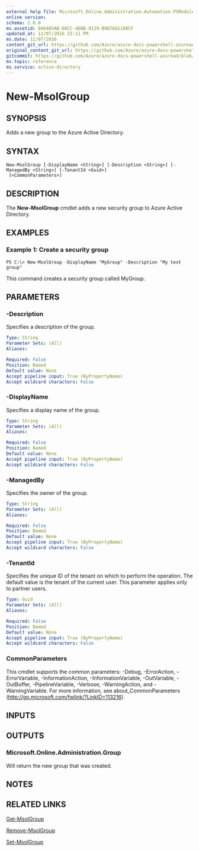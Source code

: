```yaml
---
external help file: Microsoft.Online.Administration.Automation.PSModule.dll-Help.xml
online version:
schema: 2.0.0
ms.assetid: 046485AB-D8CC-4DBB-9129-B987A91188CF
updated_at: 11/07/2016 23:11 PM
ms.date: 11/07/2016
content_git_url: https://github.com/Azure/azure-docs-powershell-azuread/blob/RobdeJong-patch-11/Azure%20AD%20Cmdlets/MSOnline/v1/New-MsolGroup.md
original_content_git_url: https://github.com/Azure/azure-docs-powershell-azuread/blob/RobdeJong-patch-11/Azure%20AD%20Cmdlets/MSOnline/v1/New-MsolGroup.md
gitcommit: https://github.com/Azure/azure-docs-powershell-azuread/blob/6b2ae75363a4a068e37ba677387ea47a1caaeea3
ms.topic: reference
ms.service: active-directory
---
```


# New-MsolGroup

## SYNOPSIS
Adds a new group to the Azure Active Directory.

## SYNTAX

```
New-MsolGroup [-DisplayName <String>] [-Description <String>] [-ManagedBy <String>] [-TenantId <Guid>]
 [<CommonParameters>]
```

## DESCRIPTION
The **New-MsolGroup** cmdlet adds a new security group to Azure Active Directory.

## EXAMPLES

### Example 1: Create a security group
```
PS C:\> New-MsolGroup -DisplayName "MyGroup" -Description "My test group"
```

This command creates a security group called MyGroup.

## PARAMETERS

### -Description
Specifies a description of the group.

```yaml
Type: String
Parameter Sets: (All)
Aliases:

Required: False
Position: Named
Default value: None
Accept pipeline input: True (ByPropertyName)
Accept wildcard characters: False
```

### -DisplayName
Specifies a display name of the group.

```yaml
Type: String
Parameter Sets: (All)
Aliases:

Required: False
Position: Named
Default value: None
Accept pipeline input: True (ByPropertyName)
Accept wildcard characters: False
```

### -ManagedBy
Specifies the owner of the group.

```yaml
Type: String
Parameter Sets: (All)
Aliases:

Required: False
Position: Named
Default value: None
Accept pipeline input: True (ByPropertyName)
Accept wildcard characters: False
```

### -TenantId
Specifies the unique ID of the tenant on which to perform the operation.
The default value is the tenant of the current user.
This parameter applies only to partner users.

```yaml
Type: Guid
Parameter Sets: (All)
Aliases:

Required: False
Position: Named
Default value: None
Accept pipeline input: True (ByPropertyName)
Accept wildcard characters: False
```

### CommonParameters
This cmdlet supports the common parameters: -Debug, -ErrorAction, -ErrorVariable, -InformationAction, -InformationVariable, -OutVariable, -OutBuffer, -PipelineVariable, -Verbose, -WarningAction, and -WarningVariable. For more information, see about_CommonParameters (http://go.microsoft.com/fwlink/?LinkID=113216).

## INPUTS

## OUTPUTS

### Microsoft.Online.Administration.Group
Will return the new group that was created.

## NOTES

## RELATED LINKS
[Get-MsolGroup](./Get-MsolGroup.md)

[Remove-MsolGroup](./Remove-MsolGroup.md)

[Set-MsolGroup](./Set-MsolGroup.md)
